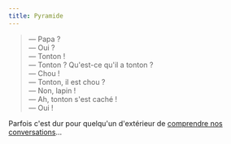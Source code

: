 ```yaml
---
title: Pyramide
---
```


> — Papa ?  
> — Oui ?  
> — Tonton !  
> — Tonton ? Qu'est-ce qu'il a tonton ?  
> — Chou !  
> — Tonton, il est chou ?  
> — Non, lapin !  
> — Ah, tonton s'est caché !  
> — Oui !

Parfois c'est dur pour quelqu'un d'extérieur de
[comprendre nos conversations](https://www.youtube.com/watch?v=yfJ1GDTCNZU)...
